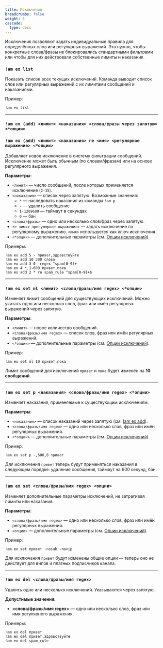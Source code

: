 ```yaml
---
title: Исключения
breadcrumbs: false
weight: 5
cascade:
  type: docs
---
```


Исключения позволяют задать индивидуальные правила для определённых слов или регулярных выражений. Это нужно, чтобы конкретные слова/фразы не блокировались стандартными фильтрами или чтобы для них действовали собственные лимиты и наказания.

### `!am ex list`
Показать список всех текущих исключений. Команда выводит список слов или регулярных выражений с их лимитами сообщений и наказаниями.

Пример:
```text
!am ex list
```

---

### `!am ex (add) <лимит> <наказания> <слова/фразы через запятую> <*опции>`
### `!am ex (add) <лимит> <наказания> re <имя> <регулярное выражение> <*опции>`
Добавляет новое исключение в систему фильтрации сообщений. Исключение может быть обычным (по словам/фразам) или на основе регулярного выражения.

**Параметры:**
- `<лимит>` — число сообщений, после которых применяется исключение (`2–15`).
- `<наказания>` — список через запятую. Возможные значения:
    - `*` — наследовать наказания из команды `!am p`
    - `-` — удалить сообщение
    - `1-1209600` — таймаут в секундах
    - `0` — бан
- `<слова/фразы>` — одно или несколько слов/фраз через запятую.
- `re <имя> <регулярное выражение>` — задать исключение по регулярному выражению. `<имя>` используется как ключ исключения.
- `<*опции>` — дополнительные параметры (см. [Опции исключений](exceptions-options))

Примеры:
```text
!am ex add 5 - привет,здравствуйте
!am ex add 10 300 слово
!am ex add 3 0 -regex ^spam[0-9]+
!am ex 4 *,1-600 привет,пока
!am ex add 2 * re spam_rule ^spam[0-9]+$
```

---

### `!am ex set ml <лимит> <слова/фразы/имя regex> <*опции>`
Изменяет лимит сообщений для существующих исключений. Можно указать одно или несколько слов, фраз или имён регулярных выражений через запятую.

**Параметры:**
- `<лимит>` — новое количество сообщений.
- `<слова/фразы/имя regex>` — список слов, фраз или имён регулярных выражений.
- `<*опции>` — дополнительные параметры (см. [Опции исключений](/antispam/exceptions-options)).

Пример:
```text
!am ex set ml 10 привет,пока
```
Лимит сообщений для исключений `привет` и `пока` будет изменён на **10 сообщений**.

---

### `!am ex set p <наказания> <слова/фразы/имя regex> <*опции>`
Изменяет наказания, применяемые к существующим исключениям.

**Параметры:**
- `<наказания>` — список наказаний через запятую (см. [!am ex add](#am-ex-add-лимит-наказания-словарагех)).
- `<слова/фразы/имя regex>` — одно или несколько слов, фраз или имён регулярных выражений.
- `<*опции>` — дополнительные параметры (см. [Опции исключений](/antispam/exceptions-options)).

Пример:
```text
!am ex set p -,600,0 привет
```
Для исключения `привет` теперь будут применяться наказания в следующем порядке: удаление сообщения, таймаут на 600 секунд, бан.

---

### `!am ex set <слова/фразы/имя regex> <опции>`
Изменяет дополнительные параметры исключений, не затрагивая лимиты или наказания.

**Параметры:**
- `<слова/фразы/имя regex>` — одно или несколько слов, фраз или имён регулярных выражений.
- `<опции>` — дополнительные параметры (см. [Опции исключений](/antispam/exceptions-options)).

Пример:
```text
!am ex set привет -nosub -novip
```
Для исключения `привет` будут изменены общие опции — теперь оно не действует для випов и платных подписчиков канала.

---

### `!am ex del <слова/фразы/имя regex>`
Удалить одно или несколько исключений. Указываются через запятую.

**Допустимые значения:**
- **<слова/фразы/имя regex>** — одно или несколько слов, фраз или имя регулярного выражения.

Примеры:
```text
!am ex del привет
!am ex del привет,здравствуйте
!am ex del spam_rule
```

